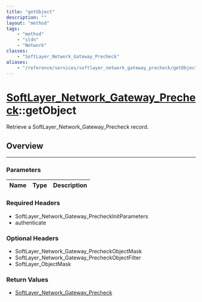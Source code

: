 ```yaml
---
title: "getObject"
description: ""
layout: "method"
tags:
    - "method"
    - "sldn"
    - "Network"
classes:
    - "SoftLayer_Network_Gateway_Precheck"
aliases:
    - "/reference/services/softlayer_network_gateway_precheck/getObject"
---
```

# [SoftLayer_Network_Gateway_Precheck](/reference/services/SoftLayer_Network_Gateway_Precheck)::getObject


Retrieve a SoftLayer_Network_Gateway_Precheck record.


## Overview 


-----

### Parameters 
|Name | Type | Description |
| --- | --- | --- |


### Required Headers
* SoftLayer_Network_Gateway_PrecheckInitParameters
* authenticate


### Optional Headers
* SoftLayer_Network_Gateway_PrecheckObjectMask
* SoftLayer_Network_Gateway_PrecheckObjectFilter
* SoftLayer_ObjectMask

### Return Values
* <a href='/reference/datatypes/SoftLayer_Network_Gateway_Precheck'>SoftLayer_Network_Gateway_Precheck </a>




